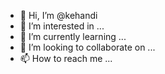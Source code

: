 - 👋 Hi, I’m @kehandi
- 👀 I’m interested in ...
- 🌱 I’m currently learning ...
- 💞️ I’m looking to collaborate on ...
- 📫 How to reach me ...

<!---
kehandi/kehandi is a ✨ special ✨ repository because its `README.md` (this file) appears on your GitHub profile.
You can click the Preview link to take a look at your changes.
--->
